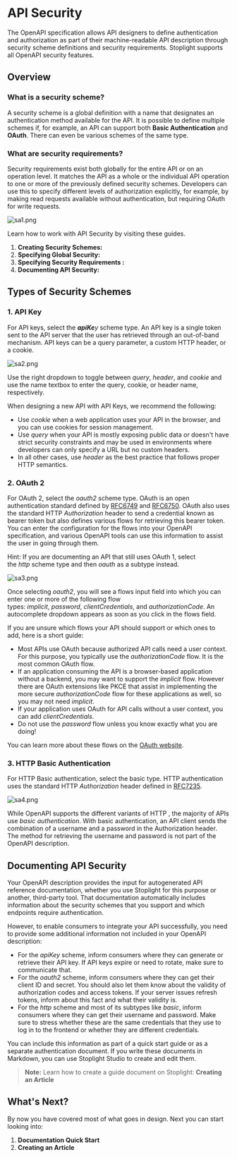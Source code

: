 # API Security

The OpenAPI specification allows API designers to define authentication and authorization as part of their machine-readable API description through security scheme definitions and security requirements. Stoplight supports all OpenAPI security features.

## Overview

### What is a security scheme?

A security scheme is a global definition with a name that designates an authentication method available for the API. It is possible to define multiple schemes if, for example, an API can support both **Basic Authentication** and **OAuth**. There can even be various schemes of the same type.

### What are security requirements?

Security requirements exist both globally for the entire API or on an operation level. It matches the API as a whole or the individual API operation to one or more of the previously defined security schemes. Developers can use this to specify different levels of authorization explicitly, for example, by making read requests available without authentication, but requiring OAuth for write requests.

![sa1.png](https://stoplight.io/api/v1/projects/cHJqOjI/images/hR31UYL6m5E)


Learn how to work with API Security by visiting these guides. 

1. **Creating Security Schemes:**
2. **Specifying Global Security:** 
3. **Specifying Security Requirements :**
4. **Documenting API Security:**

## Types of Security Schemes

### 1. **API Key**

For API keys, select the ***apiKe**y* scheme type. An API key is a single token sent to the API server that the user has retrieved through an out-of-band mechanism. API keys can be a query parameter, a custom HTTP header, or a cookie.

![sa2.png](https://stoplight.io/api/v1/projects/cHJqOjI/images/mpqFdHlA1kc)


Use the right dropdown to toggle between *query*, *header*, and *cookie* and use the name textbox to enter the query, cookie, or header name, respectively.

When designing a new API with API Keys, we recommend the following:

- Use *cookie* when a web application uses your API in the browser, and you can use cookies for session management.
- Use *query* when your API is mostly exposing public data or doesn't have strict security constraints and may be used in environments where developers can only specify a URL but no custom headers.
- In all other cases, use *header* as the best practice that follows proper HTTP semantics.

### 2. OAuth 2

For OAuth 2, select the *oauth2* scheme type. OAuth is an open authentication standard defined by [RFC6749](https://tools.ietf.org/html/rfc6749) and [RFC6750](https://tools.ietf.org/html/rfc6750). OAuth also uses the standard HTTP *Authorization* header to send a credential known as bearer token but also defines various flows for retrieving this bearer token. You can enter the configuration for the flows into your OpenAPI specification, and various OpenAPI tools can use this information to assist the user in going through them.

Hint: If you are documenting an API that still uses OAuth 1, select the *http* scheme type and then *oauth* as a subtype instead.

![sa3.png](https://stoplight.io/api/v1/projects/cHJqOjI/images/DfereJKSzwM)


Once selecting *oauth2*, you will see a flows input field into which you can enter one or more of the following flow types: *implicit*, *password*, *clientCredentials*, and *authorizationCode*. An autocomplete dropdown appears as soon as you click in the flows field.

If you are unsure which flows your API should support or which ones to add, here is a short guide:

- Most APIs use OAuth because authorized API calls need a user context. For this purpose, you typically use the *authorizationCode* flow. It is the most common OAuth flow.
- If an application consuming the API is a browser-based application without a backend, you may want to support the *implicit* flow. However there are OAuth extensions like PKCE that assist in implementing the more secure *authorizationCode* flow for these applications as well, so you may not need *implicit*.
- If your application uses OAuth for API calls without a user context, you can add *clientCredentials*.
- Do not use the *password* flow unless you know exactly what you are doing!

You can learn more about these flows on the [OAuth website](https://oauth.net/).

### 3. HTTP Basic Authentication

For HTTP Basic authentication, select the basic type. HTTP authentication uses the standard HTTP *Authorization* header defined in [RFC7235](https://tools.ietf.org/html/rfc7235).

![sa4.png](https://stoplight.io/api/v1/projects/cHJqOjI/images/A1gD6peElaA)


While OpenAPI supports the different variants of HTTP , the majority of APIs use *basic authentication*. With basic authentication, an API client sends the combination of a username and a password in the Authorization header. The method for retrieving the username and password is not part of the OpenAPI description.

## **Documenting API Security**

Your OpenAPI description provides the input for autogenerated API reference documentation, whether you use Stoplight for this purpose or another, third-party tool. That documentation automatically includes information about the security schemes that you support and which endpoints require authentication.

However, to enable consumers to integrate your API successfully, you need to provide some additional information not included in your OpenAPI description:

- For the *apiKey* scheme, inform consumers where they can generate or retrieve their API key. If API keys expire or need to rotate, make sure to communicate that.
- For the *oauth2* scheme, inform consumers where they can get their client ID and secret. You should also let them know about the validity of authorization codes and access tokens. If your server issues refresh tokens, inform about this fact and what their validity is.
- For the *http* scheme and most of its subtypes like *basic*, inform consumers where they can get their username and password. Make sure to stress whether these are the same credentials that they use to log in to the frontend or whether they are different credentials.

You can include this information as part of a quick start guide or as a separate authentication document. If you write these documents in Markdown, you can use Stoplight Studio to create and edit them.

> **Note:** Learn how to create a guide document on Stoplight: **Creating an Article**

## What's Next?

By now you have covered most of what goes in design. Next you can start looking into: 

1. **Documentation Quick Start**
2. **Creating an Article**